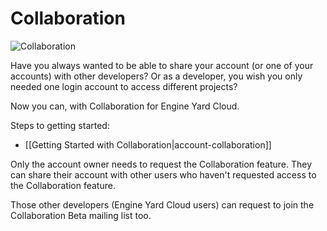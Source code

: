 # Collaboration

![Collaboration](images/collaboration.jpeg)

Have you always wanted to be able to share your account (or one of your accounts) with other developers? Or as a developer, you wish you only needed one login account to access different projects?

Now you can, with Collaboration for Engine Yard Cloud.

Steps to getting started:

  - [[Getting Started with Collaboration|account-collaboration]]

Only the account owner needs to request the Collaboration feature. They can share their account with other users who haven't requested access to the Collaboration feature.

Those other developers (Engine Yard Cloud users) can request to join the Collaboration Beta mailing list too.